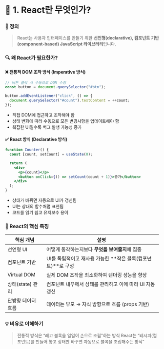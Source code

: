 # 📘 1. React란 무엇인가?


### 🧩 정의
> React는 사용자 인터페이스를 만들기 위한 **선언형(declarative), 컴포넌트 기반(component-based) JavaScript 라이브러리**입니다.


### 🔍 왜 React가 필요한가?


#### ❌ 전통적 DOM 조작 방식 (Imperative 방식)
```js
// 버튼 클릭 시 수동으로 DOM 수정
const button = document.querySelector("#btn");

button.addEventListener("click", () => {
  document.querySelector("#count").textContent = ++count;
});
```
- 직접 DOM에 접근하고 조작해야 함
- 상태 변화에 따라 수동으로 모든 변경사항을 업데이트해야 함
- 복잡한 UI일수록 버그 발생 가능성 증가

#### ✅ React 방식 (Declarative 방식)
```jsx
function Counter() {
  const [count, setCount] = useState(0);

  return (
    <div>
      <p>{count}</p>
      <button onClick={() => setCount(count + 1)}>증가</button>
    </div>
  );
}
```
- 상태가 바뀌면 자동으로 UI가 갱신됨
- UI는 상태의 함수처럼 표현됨
- 코드를 읽기 쉽고 유지보수 용이


### 🔧 React의 핵심 특징
| 핵심 개념            | 설명                                                                 |
|----------------------|----------------------------------------------------------------------|
| 선언형 UI            | 어떻게 동작하는지보다 **무엇을 보여줄지**에 집중                     |
| 컴포넌트 기반        | UI를 독립적이고 재사용 가능한 **작은 블록(컴포넌트)**로 구성         |
| Virtual DOM          | 실제 DOM 조작을 최소화하여 렌더링 성능을 향상                        |
| 상태(state) 관리     | 컴포넌트 내부에서 상태를 관리하고 이에 따라 UI 자동 갱신             |
| 단방향 데이터 흐름   | 데이터는 부모 → 자식 방향으로 흐름 (props 기반)                      |


### 💡 비유로 이해하기
> 전통적 방식은 “레고 블록을 일일이 손으로 조립”하는 방식
> React는 “레시피(컴포넌트)를 만들어 놓고 상태만 바꾸면 자동으로 블록을 조립해주는 방식”
